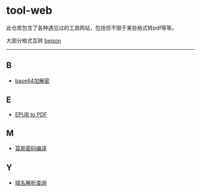 # tool-web

此仓库包含了各种遇见过的工具网站，包括但不限于某些格式转pdf等等。

大部分格式互转 [bejson](https://www.bejson.com/)

---





## B

* [base64加解密](http://moersima.00cha.net/)

  



## E

* [EPUB to PDF](https://www.onlineconverter.com/epub-to-pdf)



## M

* [莫斯密码编译](http://moersima.00cha.net/)





## Y	

* [域名解析查询](http://dbcha.com/)
